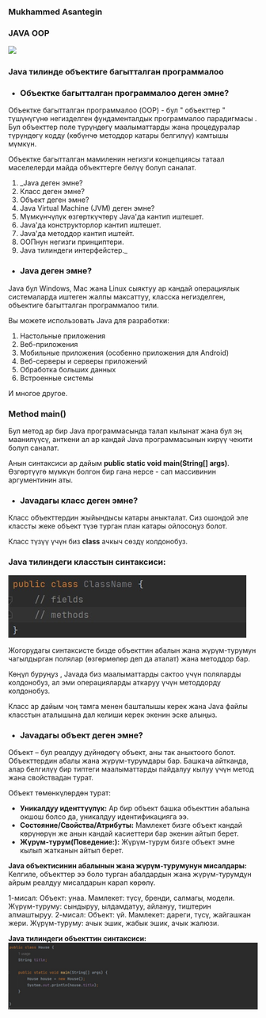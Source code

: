### **Mukhammed Asantegin** 
### JAVA OOP
<a href="https://www.freecodecamp.org/news/object-oriented-programming-concepts-java/">
<img src="https://encrypted-tbn0.gstatic.com/images?q=tbn:ANd9GcRgsUFjzMv_aSezEhUZugbDJc48m7AGsRKzekXyZciJPvpzmBi-4sCDMund8LzrQlgViIo&usqp=CAU">
</a>


### Java тилинде объектиге багытталган программалоо
* ### Объектке багытталган программалоо деген эмне?
Объектке багытталган программалоо (OOP) - бул 
" объекттер " түшүнүгүнө негизделген фундаменталдык программалоо парадигмасы .
Бул объекттер поле түрүндөгү маалыматтарды жана процедуралар түрүндөгү кодду 
(көбүнчө методдор катары белгилүү) камтышы мүмкүн.

Объектке багытталган мамиленин негизги концепциясы татаал маселелерди майда объекттерге бөлүү болуп саналат.

1. _Java деген эмне?
2. Класс деген эмне?
3. Объект деген эмне?
4. Java Virtual Machine (JVM) деген эмне?
5. Мүмкүнчүлүк өзгөрткүчтөрү Java'да кантип иштешет.
6. Java'да конструкторлор кантип иштешет.
7. Java'да методдор кантип иштейт.
8. ООПнун негизги принциптери.
9. Java тилиндеги интерфейстер._

* ### Java деген эмне?
Java бул Windows, Mac жана Linux сыяктуу ар кандай операциялык системаларда иштеген жалпы максаттуу, класска негизделген, объектиге багытталган программалоо тили.

Вы можете использовать Java для разработки:

1. Настольные приложения
2. Веб-приложения
3. Мобильные приложения (особенно приложения для Android)
4. Веб-серверы и серверы приложений
5. Обработка больших данных
6. Встроенные системы

И многое другое.

### Method main()

Бул метод ар бир Java программасында талап кылынат жана бул эң маанилүүсү, анткени ал ар кандай Java программасынын кирүү чекити болуп саналат.

Анын синтаксиси ар дайым **public static void main(String[] args)**. Өзгөртүүгө мүмкүн болгон бир гана нерсе - сап массивинин аргументинин аты. 

* ### Javaдагы класс деген эмне?
Класс объекттердин жыйындысы катары аныкталат. Сиз ошондой эле классты жеке объект түзө турган план катары ойлосоңуз болот.

Класс түзүү үчүн биз **class** ачкыч сөздү колдонобуз.

### Java тилиндеги класстын синтаксиси:
![img_1.png](img_1.png)

Жогорудагы синтаксисте бизде объекттин абалын жана жүрүм-турумун чагылдырган полялар (өзгөрмөлөр деп да аталат) жана методдор бар.

Көңүл буруңуз , Javaда биз маалыматтарды сактоо үчүн поляларды колдонобуз, ал эми операцияларды аткаруу үчүн методдорду колдонобуз.

Класс ар дайым чоң тамга менен башталышы керек жана Java файлы класстын аталышына дал келиши керек экенин эске алыңыз.

* ### Javaдагы объект деген эмне?
Объект – бул реалдуу дүйнөдөгү объект, аны так аныктоого болот. Объекттердин абалы жана жүрүм-турумдары бар. Башкача айтканда, алар белгилүү бир типтеги маалыматтарды пайдалуу кылуу үчүн метод жана свойствадан турат.

Объект төмөнкүлөрдөн турат:

* **Уникалдуу иденттүүлүк:** Ар бир объект башка объекттин абалына окшош болсо да, уникалдуу идентификацияга ээ.
* **Состояние/Свойства/Атрибуты:** Мамлекет бизге объект кандай көрүнөрүн же анын кандай касиеттери бар экенин айтып берет.
* **Жүрүм-турум(Поведение:):** Жүрүм-турум бизге объект эмне кылып жатканын айтып берет.

**Java объектисинин абалынын жана жүрүм-турумунун мисалдары:**
Келгиле, объекттер ээ боло турган абалдардын жана жүрүм-турумдун айрым реалдуу мисалдарын карап көрөлү.

1-мисал:
Объект: унаа.
Мамлекет: түсү, бренди, салмагы, модели.
Жүрүм-туруму: сындыруу, ылдамдатуу, айлануу, тиштерин алмаштыруу.
2-мисал:
Объект: үй.
Мамлекет: дареги, түсү, жайгашкан жери.
Жүрүм-туруму: ачык эшик, жабык эшик, ачык жалюзи.

**Java тилиндеги объекттин синтаксиси:**
![img.png](img.png)

